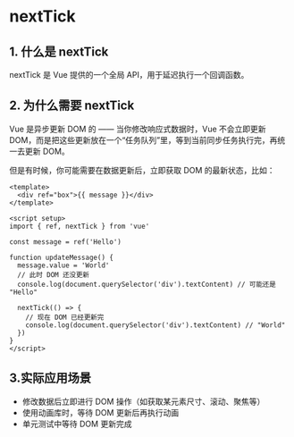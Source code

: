 # nextTick

## 1. 什么是 nextTick

nextTick 是 Vue 提供的一个全局 API，用于延迟执行一个回调函数。

## 2. 为什么需要 nextTick

Vue 是异步更新 DOM 的 —— 当你修改响应式数据时，Vue 不会立即更新 DOM，而是把这些更新放在一个“任务队列”里，等到当前同步任务执行完，再统一去更新 DOM。

但是有时候，你可能需要在数据更新后，立即获取 DOM 的最新状态，比如：

```vue
<template>
  <div ref="box">{{ message }}</div>
</template>

<script setup>
import { ref, nextTick } from 'vue'

const message = ref('Hello')

function updateMessage() {
  message.value = 'World'
  // 此时 DOM 还没更新
  console.log(document.querySelector('div').textContent) // 可能还是 "Hello"

  nextTick(() => {
    // 现在 DOM 已经更新完
    console.log(document.querySelector('div').textContent) // "World"
  })
}
</script>

```

## 3.实际应用场景

- 修改数据后立即进行 DOM 操作（如获取某元素尺寸、滚动、聚焦等）
- 使用动画库时，等待 DOM 更新后再执行动画
- 单元测试中等待 DOM 更新完成
